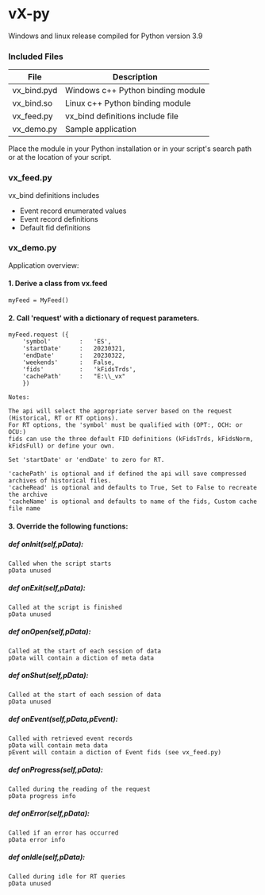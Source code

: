 # vX-py

Windows and linux release compiled for Python version 3.9

### Included Files

| File             | Description                             |
| ---------------- |-----------------------------------------|
| vx_bind.pyd      | Windows c++ Python binding module                  |
| vx_bind.so       | Linux c++ Python binding module     |
| vx_feed.py       | vx_bind definitions include file    |
| vx_demo.py       | Sample application    |

Place the module in your Python installation or in your script's search path or at the location of your script.

### vx_feed.py

vx_bind definitions includes

* Event record enumerated values
* Event record definitions
* Default fid definitions

### vx_demo.py 

Application overview:

#### 1. Derive a class from   vx.feed

	myFeed = MyFeed()

#### 2. Call 'request' with a dictionary of request parameters.

	myFeed.request ({
		'symbol'		:	'ES',		
		'startDate'		:	20230321,
		'endDate'		:	20230322,
		'weekends'		:	False,
		'fids'			:	'kFidsTrds',
		'cachePath'		:	"E:\\_vx"	
		})
	
	Notes:

	The api will select the appropriate server based on the request (Historical, RT or RT options).
	For RT options, the 'symbol' must be qualified with (OPT:, OCH: or OCU:)
	fids can use the three default FID definitions (kFidsTrds, kFidsNorm, kFidsFull) or define your own.

	Set 'startDate' or 'endDate' to zero for RT.
	
	'cachePath' is optional and if defined the api will save compressed archives of historical files.
	'cacheRead' is optional and defaults to True, Set to False to recreate the archive
	'cacheName' is optional and defaults to name of the fids, Custom cache file name

#### 3. Override the following  functions:

##### def onInit(self,pData):
	Called when the script starts
	pData unused
##### def onExit(self,pData):	
	Called at the script is finished
	pData unused
##### def onOpen(self,pData):
	Called at the start of each session of data
	pData will contain a diction of meta data
##### def onShut(self,pData):
	Called at the start of each session of data
	pData unused
##### def onEvent(self,pData,pEvent):
	Called with retrieved event records
	pData will contain meta data
	pEvent will contain a diction of Event fids (see vx_feed.py)
##### def onProgress(self,pData):
	Called during the reading of the request
	pData progress info
##### def onError(self,pData):
	Called if an error has occurred
	pData error info
##### def onIdle(self,pData):
	Called during idle for RT queries
	pData unused





